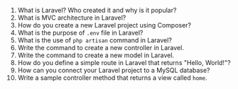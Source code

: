 1. What is Laravel? Who created it and why is it popular?
2. What is MVC architecture in Laravel?
3. How do you create a new Laravel project using Composer?
4. What is the purpose of `.env` file in Laravel?
5. What is the use of `php artisan` command in Laravel?
6. Write the command to create a new controller in Laravel.
7. Write the command to create a new model in Laravel.
8. How do you define a simple route in Laravel that returns "Hello, World!"?
9. How can you connect your Laravel project to a MySQL database?
10. Write a sample controller method that returns a view called `home`.
